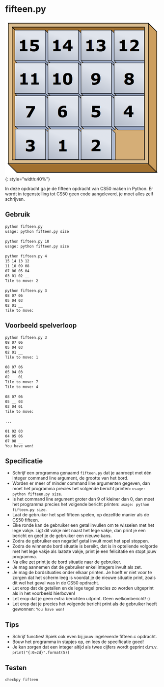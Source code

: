 # fifteen.py

![](fifteen.png){: style="width:40%"}

In deze opdracht ga je de fifteen opdracht van CS50 maken in Python. Er wordt in tegenstelling tot CS50 geen code aangeleverd, je moet alles zelf schrijven.


## Gebruik

	python fifteen.py
	usage: python fifteen.py size

	python fifteen.py 10
	usage: python fifteen.py size

	python fifteen.py 4
	15 14 13 12
	11 10 09 08
	07 06 05 04
	03 01 02 __
	Tile to move: 2

	python fifteen.py 3
	08 07 06
	05 04 03
	02 01 __
	Tile to move:


## Voorbeeld spelverloop

	python fifteen.py 3
	08 07 06
	05 04 03
	02 01 __
	Tile to move: 1

	08 07 06
	05 04 03
	02 __ 01
	Tile to move: 7
	Tile to move: 4

	08 07 06
	05 __ 03
	02 04 01
	Tile to move:

	...

	01 02 03
	04 05 06
	07 08 __
	You have won!

## Specificatie

* Schrijf een programma genaamd `fifteen.py` dat je aanroept met één integer command line argument, de grootte van het bord.
* Worden er meer of minder command line argumenten gegeven, dan moet het programma precies het volgende bericht printen: `usage: python fifteen.py size`.
* Is het command line argument groter dan 9 of kleiner dan 0, dan moet het programma precies het volgende bericht printen: `usage: python fifteen.py size`.
* Laat de gebruiker het spel fifteen spelen, op dezelfde manier als de CS50 fifteen.
* Elke ronde kan de gebruiker een getal invullen om te wisselen met het lege vakje. Ligt dit vakje niet naast het lege vakje, dan print je een bericht en geef je de gebruiker een nieuwe kans.
* Zodra de gebruiker een negatief getal invult moet het spel stoppen.
* Zodra de winnende bord situatie is bereikt, dat is in optellende volgorde met het lege vakje als laatste vakje, print je een felicitatie en stopt jouw programma.
* Na elke zet print je de bord situatie naar de gebruiker.
* Je mag aannemen dat de gebruiker enkel integers invult als zet.
* Je mag de bordsituaties onder elkaar printen. Je hoeft er niet voor te zorgen dat het scherm leeg is voordat je de nieuwe situatie print, zoals dit wel het geval was in de CS50 opdracht.
* Let erop dat de getallen en de lege tegel precies zo worden uitgeprint als in het voorbeeld hierboven!
* Let erop dat je geen extra berichten uitprint. Geen welkombericht! :)
* Let erop dat je precies het volgende bericht print als de gebruiker heeft gewonnen: `You have won!`

## Tips

* Schrijf functies! Spiek ook even bij jouw ingeleverde fifteen.c opdracht.
* Bouw het programma in stapjes op, en lees de specificatie goed!
* Je kan zorgen dat een integer altijd als twee cijfers wordt geprint d.m.v. `print("{:0=2d}".format(5))`


## Testen

	checkpy fifteen
